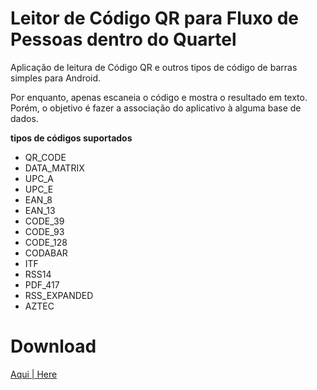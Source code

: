 # Leitor de Código QR para Fluxo de Pessoas dentro do Quartel

Aplicação de leitura de Código QR e outros tipos de código de barras simples para Android.

Por enquanto, apenas escaneia o código e mostra o resultado em texto. Porém, o objetivo é fazer a associação do aplicativo à alguma base de dados.


**tipos de códigos suportados**

* QR_CODE
* DATA_MATRIX	
* UPC_A
* UPC_E
* EAN_8
* EAN_13
* CODE_39
* CODE_93
* CODE_128
* CODABAR
* ITF
* RSS14
* PDF_417
* RSS_EXPANDED
* AZTEC


# Download
[Aqui | Here](https://github.com/david042/Leitor-de-QR-Code/releases/download/v1/20210523083816-app-debug.apk)
